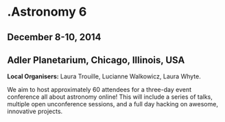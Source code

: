 # .Astronomy 6

## December 8-10, 2014

## Adler Planetarium, Chicago, Illinois, USA

**Local Organisers:** Laura Trouille, Lucianne Walkowicz, Laura Whyte.

We aim to host approximately 60 attendees for a three-day event conference all about astronomy online! This will include a series of talks, multiple open unconference sessions, and a full day hacking on awesome, innovative projects.
